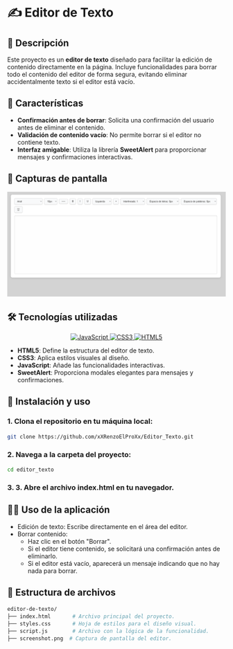 # ✍️ Editor de Texto

## 📖 Descripción
Este proyecto es un **editor de texto** diseñado para facilitar la edición de contenido directamente en la página. Incluye funcionalidades para borrar todo el contenido del editor de forma segura, evitando eliminar accidentalmente texto si el editor está vacío.

## 🌟 Características
- **Confirmación antes de borrar**: Solicita una confirmación del usuario antes de eliminar el contenido.
- **Validación de contenido vacío**: No permite borrar si el editor no contiene texto.
- **Interfaz amigable**: Utiliza la librería **SweetAlert** para proporcionar mensajes y confirmaciones interactivas.

## 📸 Capturas de pantalla
![Captura de pantalla del editor](./screenshot.png)

## 🛠️ Tecnologías utilizadas
<p align="center">
  <a href="https://developer.mozilla.org/es/docs/Web/JavaScript" target="_blank">
    <img src="https://img.shields.io/badge/JavaScript-F7DF1E?style=for-the-badge&logo=javascript&logoColor=black" alt="JavaScript"/>
  </a>
  <a href="https://developer.mozilla.org/es/docs/Web/CSS" target="_blank">
    <img src="https://img.shields.io/badge/CSS3-1572B6?style=for-the-badge&logo=css3&logoColor=white" alt="CSS3"/>
  </a>
  <a href="https://developer.mozilla.org/es/docs/HTML/HTML5" target="_blank">
    <img src="https://img.shields.io/badge/HTML5-E34F26?style=for-the-badge&logo=html5&logoColor=white" alt="HTML5"/>
  </a>
</p>

- **HTML5**: Define la estructura del editor de texto.
- **CSS3**: Aplica estilos visuales al diseño.
- **JavaScript**: Añade las funcionalidades interactivas.
- **SweetAlert**: Proporciona modales elegantes para mensajes y confirmaciones.

## 🚀 Instalación y uso
### 1. Clona el repositorio en tu máquina local:
```bash
git clone https://github.com/xXRenzoElProXx/Editor_Texto.git
```
### 2. Navega a la carpeta del proyecto:
```bash
cd editor_texto
```
### 3. 3. Abre el archivo index.html en tu navegador.

## 🧑‍💻 Uso de la aplicación
* Edición de texto: Escribe directamente en el área del editor.
* Borrar contenido:
  * Haz clic en el botón "Borrar".
  * Si el editor tiene contenido, se solicitará una confirmación antes de eliminarlo.
  * Si el editor está vacío, aparecerá un mensaje indicando que no hay nada para borrar.
 
## 📂 Estructura de archivos
```bash
editor-de-texto/
├── index.html       # Archivo principal del proyecto.
├── styles.css       # Hoja de estilos para el diseño visual.
├── script.js        # Archivo con la lógica de la funcionalidad.
├── screenshot.png  # Captura de pantalla del editor.
```
